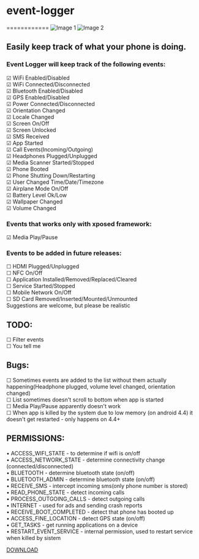 # event-logger
============
![Image 1](https://dl.dropboxusercontent.com/u/21407545/%5BDONT_DELETE%5D/device-2014-04-18-224223_nexus4_portrait.png "Image 1")
![Image 2](https://dl.dropboxusercontent.com/u/21407545/%5BDONT_DELETE%5D/device-2014-04-18-224223_nexus4_angle1.png "Image 2")


## Easily keep track of what your phone is doing.

### Event Logger will keep track of the following events:

☑ WiFi Enabled/Disabled  
☑ WiFi Connected/Disconnected  
☑ Bluetooth Enabled/Disabled  
☑ GPS Enabled/Disabled  
☑ Power Connected/Disconnected  
☑ Orientation Changed  
☑ Locale Changed  
☑ Screen On/Off  
☑ Screen Unlocked  
☑ SMS Received  
☑ App Started  
☑ Call Events(Incoming/Outgoing)  
☑ Headphones Plugged/Unplugged  
☑ Media Scanner Started/Stopped  
☑ Phone Booted  
☑ Phone Shutting Down/Restarting  
☑ User Changed Time/Date/Timezone  
☑ Airplane Mode On/Off  
☑ Battery Level Ok/Low  
☑ Wallpaper Changed  
☑ Volume Changed  

### Events that works only with xposed framework:
☑ Media Play/Pause  

### Events to be added in future releases:

☐ HDMI Plugged/Unplugged  
☐ NFC On/Off  
☐ Application Installed/Removed/Replaced/Cleared  
☐ Service Started/Stopped  
☐ Mobile Network On/Off  
☐ SD Card Removed/Inserted/Mounted/Unmounted  
Suggestions are welcome, but please be realistic  

## TODO:
☐ Filter events  
☐ You tell me  

## Bugs:
☐ Sometimes events are added to the list without them actually happening(Headphone plugged, volume level changed, orientation changed)  
☐ List sometimes doesn't scroll to bottom when app is started  
☐ Media Play/Pause apparently doesn't work  
☐ When app is killed by the system due to low memory (on android 4.4) it doesn't get restarted - only happens on 4.4+  

## PERMISSIONS:
• ACCESS_WIFI_STATE - to determine if wifi is on/off  
• ACCESS_NETWORK_STATE - determine connectivity change (connected/disconnected)  
• BLUETOOTH - determine bluetooth state (on/off)  
• BLUETOOTH_ADMIN - determine bluetooth state (on/off)  
• RECEIVE_SMS - intercept incoming sms(only phone number is stored)  
• READ_PHONE_STATE - detect incoming calls  
• PROCESS_OUTGOING_CALLS - detect outgoing calls  
• INTERNET - used for ads and sending crash reports  
• RECEIVE_BOOT_COMPLETED - detect that phone has booted up  
• ACCESS_FINE_LOCATION - detect GPS state (on/off)  
• GET_TASKS - get running applications on a device  
• RESTART_EVENT_SERVICE - internal permission, used to restart service when killed by sistem  

[DOWNLOAD](http://play.google.com/store/apps/details?id=rs.pedjaapps.eventlogger)
